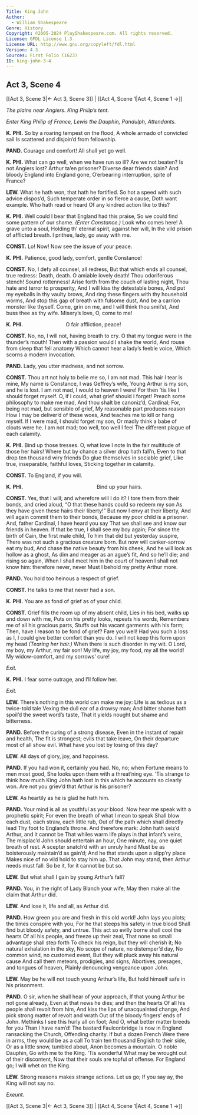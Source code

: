 ```yaml
---
Title: King John
Author: 
  - William Shakespeare
Genre: History
Copyright: ©2005-2024 PlayShakespeare.com. All rights reserved.
License: GFDL License 1.3
License URL: http://www.gnu.org/copyleft/fdl.html
Version: 4.3
Sources: First Folio (1623)
ID: king-john-3-4
---
```


## Act 3, Scene 4
[[Act 3, Scene 3|← Act 3, Scene 3]] | [[Act 4, Scene 1|Act 4, Scene 1 →]]

*The plains near Angiers. King Philip’s tent.*

*Enter King Philip of France, Lewis the Dauphin, Pandulph, Attendants.*

**K. PHI.**
So by a roaring tempest on the flood,
A whole armado of convicted sail
Is scattered and disjoin’d from fellowship.

**PAND.**
Courage and comfort! All shall yet go well.

**K. PHI.**
What can go well, when we have run so ill?
Are we not beaten? Is not Angiers lost?
Arthur ta’en prisoner? Diverse dear friends slain?
And bloody England into England gone,
O’erbearing interruption, spite of France?

**LEW.**
What he hath won, that hath he fortified.
So hot a speed with such advice dispos’d,
Such temperate order in so fierce a cause,
Doth want example. Who hath read or heard
Of any kindred action like to this?

**K. PHI.**
Well could I bear that England had this praise,
So we could find some pattern of our shame.
*(Enter Constance.)*
Look who comes here! A grave unto a soul,
Holding th’ eternal spirit, against her will,
In the vild prison of afflicted breath.
I prithee, lady, go away with me.

**CONST.**
Lo! Now! Now see the issue of your peace.

**K. PHI.**
Patience, good lady, comfort, gentle Constance!

**CONST.**
No, I defy all counsel, all redress,
But that which ends all counsel, true redress:
Death, death. O amiable lovely death!
Thou odoriferous stench! Sound rottenness!
Arise forth from the couch of lasting night,
Thou hate and terror to prosperity,
And I will kiss thy detestable bones,
And put my eyeballs in thy vaulty brows,
And ring these fingers with thy household worms,
And stop this gap of breath with fulsome dust,
And be a carrion monster like thyself.
Come, grin on me, and I will think thou smil’st,
And buss thee as thy wife. Misery’s love,
O, come to me!

**K. PHI.**
        O fair affliction, peace!

**CONST.**
No, no, I will not, having breath to cry.
O that my tongue were in the thunder’s mouth!
Then with a passion would I shake the world,
And rouse from sleep that fell anatomy
Which cannot hear a lady’s feeble voice,
Which scorns a modern invocation.

**PAND.**
Lady, you utter madness, and not sorrow.

**CONST.**
Thou art not holy to belie me so,
I am not mad. This hair I tear is mine,
My name is Constance, I was Geffrey’s wife,
Young Arthur is my son, and he is lost.
I am not mad, I would to heaven I were!
For then ’tis like I should forget myself.
O, if I could, what grief should I forget!
Preach some philosophy to make me mad,
And thou shalt be canoniz’d, Cardinal;
For, being not mad, but sensible of grief,
My reasonable part produces reason
How I may be deliver’d of these woes,
And teaches me to kill or hang myself.
If I were mad, I should forget my son,
Or madly think a babe of clouts were he.
I am not mad; too well, too well I feel
The different plague of each calamity.

**K. PHI.**
Bind up those tresses. O, what love I note
In the fair multitude of those her hairs!
Where but by chance a silver drop hath fall’n,
Even to that drop ten thousand wiry friends
Do glue themselves in sociable grief,
Like true, inseparable, faithful loves,
Sticking together in calamity.

**CONST.**
To England, if you will.

**K. PHI.**
              Bind up your hairs.

**CONST.**
Yes, that I will; and wherefore will I do it?
I tore them from their bonds, and cried aloud,
“O that these hands could so redeem my son
As they have given these hairs their liberty!”
But now I envy at their liberty,
And will again commit them to their bonds,
Because my poor child is a prisoner.
And, father Cardinal, I have heard you say
That we shall see and know our friends in heaven.
If that be true, I shall see my boy again;
For since the birth of Cain, the first male child,
To him that did but yesterday suspire,
There was not such a gracious creature born.
But now will canker-sorrow eat my bud,
And chase the native beauty from his cheek,
And he will look as hollow as a ghost,
As dim and meager as an ague’s fit,
And so he’ll die; and rising so again,
When I shall meet him in the court of heaven
I shall not know him: therefore never, never
Must I behold my pretty Arthur more.

**PAND.**
You hold too heinous a respect of grief.

**CONST.**
He talks to me that never had a son.

**K. PHI.**
You are as fond of grief as of your child.

**CONST.**
Grief fills the room up of my absent child,
Lies in his bed, walks up and down with me,
Puts on his pretty looks, repeats his words,
Remembers me of all his gracious parts,
Stuffs out his vacant garments with his form;
Then, have I reason to be fond of grief?
Fare you well! Had you such a loss as I,
I could give better comfort than you do.
I will not keep this form upon my head
*(Tearing her hair.)*
When there is such disorder in my wit.
O Lord, my boy, my Arthur, my fair son!
My life, my joy, my food, my all the world!
My widow-comfort, and my sorrows’ cure!

*Exit.*

**K. PHI.**
I fear some outrage, and I’ll follow her.

*Exit.*

**LEW.**
There’s nothing in this world can make me joy:
Life is as tedious as a twice-told tale
Vexing the dull ear of a drowsy man;
And bitter shame hath spoil’d the sweet word’s taste,
That it yields nought but shame and bitterness.

**PAND.**
Before the curing of a strong disease,
Even in the instant of repair and health,
The fit is strongest; evils that take leave,
On their departure most of all show evil.
What have you lost by losing of this day?

**LEW.**
All days of glory, joy, and happiness.

**PAND.**
If you had won it, certainly you had.
No, no; when Fortune means to men most good,
She looks upon them with a threat’ning eye.
’Tis strange to think how much King John hath lost
In this which he accounts so clearly won.
Are not you griev’d that Arthur is his prisoner?

**LEW.**
As heartily as he is glad he hath him.

**PAND.**
Your mind is all as youthful as your blood.
Now hear me speak with a prophetic spirit;
For even the breath of what I mean to speak
Shall blow each dust, each straw, each little rub,
Out of the path which shall directly lead
Thy foot to England’s throne. And therefore mark:
John hath seiz’d Arthur, and it cannot be
That whiles warm life plays in that infant’s veins,
The misplac’d John should entertain an hour,
One minute, nay, one quiet breath of rest.
A scepter snatch’d with an unruly hand
Must be as boisterously maintain’d as gain’d;
And he that stands upon a slipp’ry place
Makes nice of no vild hold to stay him up.
That John may stand, then Arthur needs must fall:
So be it, for it cannot be but so.

**LEW.**
But what shall I gain by young Arthur’s fall?

**PAND.**
You, in the right of Lady Blanch your wife,
May then make all the claim that Arthur did.

**LEW.**
And lose it, life and all, as Arthur did.

**PAND.**
How green you are and fresh in this old world!
John lays you plots; the times conspire with you,
For he that steeps his safety in true blood
Shall find but bloody safety, and untrue.
This act so evilly borne shall cool the hearts
Of all his people, and freeze up their zeal,
That none so small advantage shall step forth
To check his reign, but they will cherish it;
No natural exhalation in the sky,
No scope of nature, no distemper’d day,
No common wind, no customed event,
But they will pluck away his natural cause
And call them meteors, prodigies, and signs,
Abortives, presages, and tongues of heaven,
Plainly denouncing vengeance upon John.

**LEW.**
May be he will not touch young Arthur’s life,
But hold himself safe in his prisonment.

**PAND.**
O sir, when he shall hear of your approach,
If that young Arthur be not gone already,
Even at that news he dies; and then the hearts
Of all his people shall revolt from him,
And kiss the lips of unacquainted change,
And pick strong matter of revolt and wrath
Out of the bloody fingers’ ends of John.
Methinks I see this hurly all on foot;
And O, what better matter breeds for you
Than I have nam’d! The bastard Faulconbridge
Is now in England ransacking the Church,
Offending charity. If but a dozen French
Were there in arms, they would be as a call
To train ten thousand English to their side,
Or as a little snow, tumbled about,
Anon becomes a mountain. O noble Dauphin,
Go with me to the King. ’Tis wonderful
What may be wrought out of their discontent,
Now that their souls are topful of offense.
For England go; I will whet on the King.

**LEW.**
Strong reasons makes strange actions. Let us go;
If you say ay, the King will not say no.

*Exeunt.*

[[Act 3, Scene 3|← Act 3, Scene 3]] | [[Act 4, Scene 1|Act 4, Scene 1 →]]